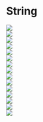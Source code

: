 # String 


<img src = "images/i1.PNG">
<br>
<img src = "images/i2.PNG">
<br>
<img src = "images/strFun1.PNG">
<br>
<img src = "images/strFun2.PNG">
<br>
<img src = "images/strFun3.PNG">
<br>
<img src = "images/i3.PNG">
<br>
<img src = "images/i4.PNG">
<br>
<img src = "images/i5.PNG">
<br>
<img src = "images/i6.PNG">
<br>
<img src = "images/i7.PNG">
<br>
<img src = "images/i8.PNG">
<br>
<img src = "images/i9.PNG">
<br>
<img src = "images/i10.PNG">
<br>
<img src = "images/i11.PNG">
<br>
<img src = "images/i12.PNG">
<br>